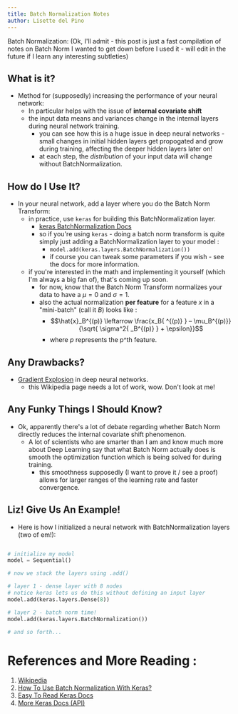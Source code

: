 ```yaml
---
title: Batch Normalization Notes
author: Lisette del Pino
---
```


<script type="text/javascript" async
  src="https://cdn.mathjax.org/mathjax/latest/MathJax.js?config=TeX-MML-AM_CHTML">
</script>

Batch Normalization: (Ok, I'll admit -  this post is just a fast compilation of notes on Batch Norm I wanted to get down before I used it - will edit in the future if I learn any interesting subtleties)

## What is it?
- Method for (supposedly) increasing the performance of your neural network: 
    - In particular helps with the issue of **internal covariate shift**
    - the input data means and variances change in the internal layers during neural network training. 
      - you can see how this is a huge issue in deep neural networks - small changes in initial hidden layers get propogated and grow during training, affecting the deeper hidden layers later on! 
      - at each step, the *distribution* of your input data will change without BatchNormalization. 

## How do I Use It?
- In your neural network, add a layer where you do the Batch Norm Transform: 
  - in practice, use `keras` for building this BatchNormalization layer. 
    - [keras BatchNormalization Docs](https://www.tensorflow.org/api_docs/python/tf/keras/layers/BatchNormalization)
    - so if you're using `keras` - doing a batch norm transform is quite simply just adding a BatchNormalization layer to your model :
      - `model.add(keras.layers.BatchNormalization())`
      - if course you can tweak some parameters if you wish - see the docs for more information. 
  - if you're interested in the math and implementing it yourself (which I'm always a big fan of), that's coming up soon. 
    - for now, know that the Batch Norm Transform normalizes your data to have a $\mu = 0$ and $\sigma = 1$. 
    - also the actual normalization **per feature** for a feature $x$ in a "mini-batch" (call it $B$) looks like :
      - $$\hat{x}_B^{(p)}  \leftarrow \frac{x_B{ ^{(p)} } –  \mu_B^{(p)}}{\sqrt{ \sigma^2{ _B^{(p)} } + \epsilon}}$$
      - where $p$ represents the p^th feature. 


## Any Drawbacks?
- [Gradient Explosion](https://en.wikipedia.org/wiki/Vanishing_gradient_problem) in deep neural networks. 
  - this Wikipedia page needs a lot of work, wow. Don't look at me!   

## Any Funky Things I Should Know?
- Ok, apparently there's a lot of debate regarding whether Batch Norm directly reduces the internal covariate shift phenomenon. 
  - A lot of scientists who are smarter than I am and know much more about Deep Learning say that what Batch Norm actually does is smooth the optimization function which is being solved for during training. 
    - this smoothness supposedly (I want to prove it / see a proof) allows for larger ranges of the learning rate and faster convergence. 

## Liz! Give Us An Example!
- Here is how I initialized a neural network with BatchNormalization layers (two of em!):

```python

# initialize my model 
model = Sequential()

# now we stack the layers using .add()

# layer 1 - dense layer with 8 nodes
# notice keras lets us do this without defining an input layer 
model.add(keras.layers.Dense(8))

# layer 2 - batch norm time! 
model.add(keras.layers.BatchNormalization())

# and so forth...

```

# References and More Reading :

1. [Wikipedia](https://en.wikipedia.org/wiki/Batch_normalization)
2. [How To Use Batch Normalization With Keras?](https://www.machinecurve.com/index.php/2020/01/15/how-to-use-batch-normalization-with-keras/#recap-about-batch-normalization)
3. [Easy To Read Keras Docs](https://faroit.com/keras-docs/1.2.0/)
4. [More Keras Docs (API)](https://keras.io/api/)